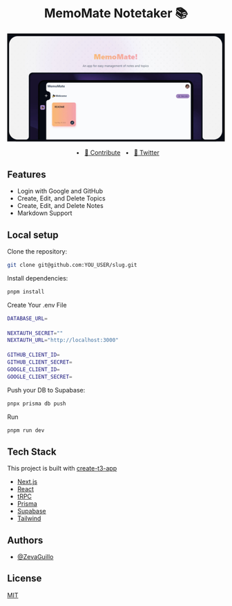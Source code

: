 <h1 align="center">
  MemoMate Notetaker 📚
</h1>


<div align="center">

<a href="https://memomate-note.vercel.app">
<img src="./public/banner.jpg" />
</a>

<p></p>

<span>&nbsp;&nbsp;•&nbsp;&nbsp;</span>
<a href="#-getting-started">🤝 Contribute</a>
<span>&nbsp;&nbsp;•&nbsp;&nbsp;</span>
<a href="https://twitter.com/ZevaGuillo">🤘 Twitter</a>

</div>

## Features

- Login with Google and GitHub
- Create, Edit, and Delete Topics
- Create, Edit, and Delete Notes
- Markdown Support


## Local setup

Clone the repository:

```bash
git clone git@github.com:YOU_USER/slug.git
```

Install dependencies:

```bash
pnpm install
```

Create Your .env File
```bash
DATABASE_URL=

NEXTAUTH_SECRET=""
NEXTAUTH_URL="http://localhost:3000"

GITHUB_CLIENT_ID=
GITHUB_CLIENT_SECRET=
GOOGLE_CLIENT_ID=
GOOGLE_CLIENT_SECRET=
```

Push your DB to Supabase:
```bash
pnpx prisma db push
```

Run
```bash
pnpm run dev
```

## Tech Stack
This project is built with [create-t3-app](https://github.com/t3-oss/create-t3-app)
- [Next.js](https://nextjs.org/)
- [React](https://reactjs.org/)
- [tRPC](https://trpc.io/)
- [Prisma](https://www.prisma.io/)
- [Supabase](https://supabase.com/)
- [Tailwind](https://tailwindcss.com/)


## Authors

- [@ZevaGuillo](https://github.com/ZevaGuillo)

## License

[MIT](https://choosealicense.com/licenses/mit/)
